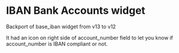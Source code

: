 # IBAN Bank Accounts widget
Backport of base_iban widget from v13 to v12

It had an icon on right side of account_number field to let you know if
account_number is IBAN compliant or not.
